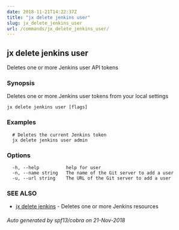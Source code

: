 ```yaml
---
date: 2018-11-21T14:22:37Z
title: "jx delete jenkins user"
slug: jx_delete_jenkins_user
url: /commands/jx_delete_jenkins_user/
---
```

## jx delete jenkins user

Deletes one or more Jenkins user API tokens

### Synopsis

Deletes one or more Jenkins user tokens from your local settings

```
jx delete jenkins user [flags]
```

### Examples

```
  # Deletes the current Jenkins token
  jx delete jenkins user admin
```

### Options

```
  -h, --help          help for user
  -n, --name string   The name of the Git server to add a user
  -u, --url string    The URL of the Git server to add a user
```

### SEE ALSO

* [jx delete jenkins](/commands/jx_delete_jenkins/)	 - Deletes one or more Jenkins resources

###### Auto generated by spf13/cobra on 21-Nov-2018

